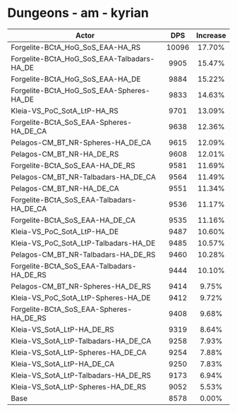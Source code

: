# Dungeons - am - kyrian
| Actor | DPS | Increase |
|---|:---:|:---:|
|Forgelite-BCtA_HoG_SoS_EAA-HA_RS|10096|17.70%|
|Forgelite-BCtA_HoG_SoS_EAA-Talbadars-HA_DE|9905|15.47%|
|Forgelite-BCtA_HoG_SoS_EAA-HA_DE|9884|15.22%|
|Forgelite-BCtA_HoG_SoS_EAA-Spheres-HA_DE|9833|14.63%|
|Kleia-VS_PoC_SotA_LtP-HA_RS|9701|13.09%|
|Forgelite-BCtA_SoS_EAA-Spheres-HA_DE_CA|9638|12.36%|
|Pelagos-CM_BT_NR-Spheres-HA_DE_CA|9615|12.09%|
|Pelagos-CM_BT_NR-HA_DE_RS|9608|12.01%|
|Forgelite-BCtA_SoS_EAA-HA_DE_RS|9581|11.69%|
|Pelagos-CM_BT_NR-Talbadars-HA_DE_CA|9564|11.49%|
|Pelagos-CM_BT_NR-HA_DE_CA|9551|11.34%|
|Forgelite-BCtA_SoS_EAA-Talbadars-HA_DE_CA|9536|11.17%|
|Forgelite-BCtA_SoS_EAA-HA_DE_CA|9535|11.16%|
|Kleia-VS_PoC_SotA_LtP-HA_DE|9487|10.60%|
|Kleia-VS_PoC_SotA_LtP-Talbadars-HA_DE|9485|10.57%|
|Pelagos-CM_BT_NR-Talbadars-HA_DE_RS|9460|10.28%|
|Forgelite-BCtA_SoS_EAA-Talbadars-HA_DE_RS|9444|10.10%|
|Pelagos-CM_BT_NR-Spheres-HA_DE_RS|9414|9.75%|
|Kleia-VS_PoC_SotA_LtP-Spheres-HA_DE|9412|9.72%|
|Forgelite-BCtA_SoS_EAA-Spheres-HA_DE_RS|9408|9.68%|
|Kleia-VS_SotA_LtP-HA_DE_RS|9319|8.64%|
|Kleia-VS_SotA_LtP-Talbadars-HA_DE_CA|9258|7.93%|
|Kleia-VS_SotA_LtP-Spheres-HA_DE_CA|9254|7.88%|
|Kleia-VS_SotA_LtP-HA_DE_CA|9250|7.83%|
|Kleia-VS_SotA_LtP-Talbadars-HA_DE_RS|9173|6.94%|
|Kleia-VS_SotA_LtP-Spheres-HA_DE_RS|9052|5.53%|
|Base|8578|0.00%|
